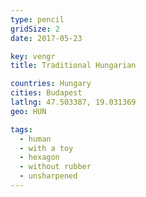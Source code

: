 ```yaml
---
type: pencil
gridSize: 2
date: 2017-05-23

key: vengr
title: Traditional Hungarian

countries: Hungary
cities: Budapest
latlng: 47.503387, 19.031369
geo: HUN

tags:
  - human
  - with a toy
  - hexagon
  - without rubber
  - unsharpened
---
```

